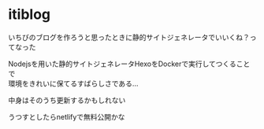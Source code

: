 # itiblog

いちびのブログを作ろうと思ったときに静的サイトジェネレータでいいくね？ってなった

Nodejsを用いた静的サイトジェネレータHexoをDockerで実行してつくることで  
環境をきれいに保てるすばらしさである...

中身はそのうち更新するかもしれない

うつすとしたらnetlifyで無料公開かな